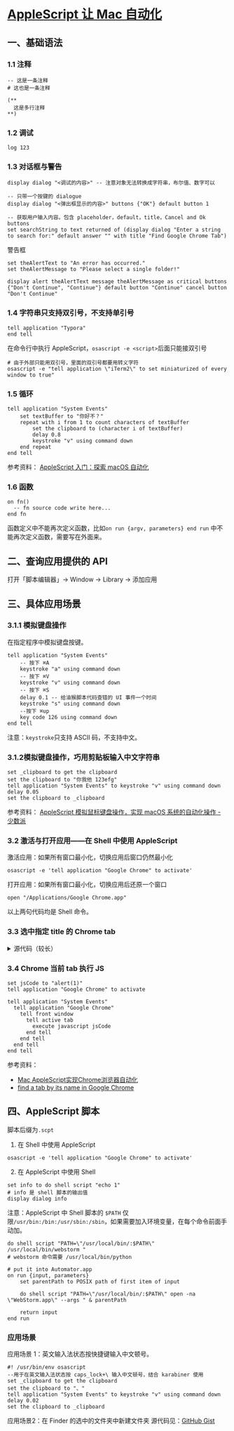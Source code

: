 # [AppleScript 让 Mac 自动化](https://github.com/yeshiqing/Blog/issues/13)

## 一、基础语法
### 1.1 注释
```AppleScript
-- 这是一条注释
# 这也是一条注释
  
(**
  这是多行注释
**)
```

### 1.2 调试
```AppleScript
log 123
```

### 1.3 对话框与警告
```AppleScript
display dialog "<调试的内容>" -- 注意对象无法转换成字符串，布尔值、数字可以

-- 只带一个按键的 dialogue
display dialog "<弹出框显示的内容>" buttons {"OK"} default button 1

-- 获取用户输入内容。包含 placeholder，default，title，Cancel and Ok buttons
set searchString to text returned of (display dialog "Enter a string to search for:" default answer "" with title "Find Google Chrome Tab")
```
警告框
```AppleScript
set theAlertText to "An error has occurred."
set theAlertMessage to "Please select a single folder!"

display alert theAlertText message theAlertMessage as critical buttons {"Don't Continue", "Continue"} default button "Continue" cancel button "Don't Continue"
```

### 1.4 字符串只支持双引号，不支持单引号
```AppleScript
tell application "Typora"
end tell
```
在命令行中执行 AppleScript，`osascript -e <script>`后面只能接双引号
```Shell
# 由于外部只能用双引号，里面的双引号都要用转义字符
osascript -e "tell application \"iTerm2\" to set miniaturized of every window to true"
```

### 1.5 循环
```AppleScript
tell application "System Events"
	set textBuffer to "你好不？"
	repeat with i from 1 to count characters of textBuffer
		set the clipboard to (character i of textBuffer)
		delay 0.8
		keystroke "v" using command down
	end repeat
end tell
```

参考资料：
[AppleScript 入门：探索 macOS 自动化](https://sspai.com/post/46912)

### 1.6 函数
```AppleScript
on fn()
  -- fn source code write here...
end fn
```
函数定义中不能再次定义函数，比如`on run {argv, parameters} end run` 中不能再次定义函数，需要写在外面来。

## 二、查询应用提供的 API
打开「脚本编辑器」→ Window → Library → 添加应用

## 三、具体应用场景
### 3.1.1 模拟键盘操作
在指定程序中模拟键盘按键。
```AppleScript
tell application "System Events"
    -- 按下 ⌘A
    keystroke "a" using command down
    -- 按下 ⌘V
    keystroke "v" using command down
    -- 按下 ⌘S
    delay 0.1 -- 给油猴脚本代码查错的 UI 事件一个时间
    keystroke "s" using command down
    --按下 ⌘up
    key code 126 using command down
end tell
```
注意：`keystroke`只支持 ASCII 码，不支持中文。

### 3.1.2模拟键盘操作，巧用剪贴板输入中文字符串
```AppleScript
set _clipboard to get the clipboard
set the clipboard to "你我他 123efg"
tell application "System Events" to keystroke "v" using command down
delay 0.05
set the clipboard to _clipboard
```

参考资料：
[AppleScript 模拟鼠标键盘操作，实现 macOS 系统的自动化操作 - 少数派](https://sspai.com/post/43758)

### 3.2 激活与打开应用——在 Shell 中使用 AppleScript
激活应用：如果所有窗口最小化，切换应用后窗口仍然最小化
```Shell
osascript -e 'tell application "Google Chrome" to activate'
```
打开应用：如果所有窗口最小化，切换应用后还原一个窗口
```Shell
open "/Applications/Google Chrome.app"
```
以上两句代码均是 Shell 命令。

### 3.3 选中指定 title 的 Chrome tab
<details><summary>源代码（较长）</summary>

```AppleScript
set tabTitle to "jirengu video hotkeys"

tell application "Google Chrome"
	set win_List to every window
	set win_MatchList to {}
	set tab_MatchList to {}
	set tab_NameMatchList to {}
	repeat with win in win_List
		set tab_list to every tab of win
		repeat with t in tab_list
			if tabTitle is in (title of t as string) then
				set end of win_MatchList to win
				set end of tab_MatchList to t
				set end of tab_NameMatchList to (id of win as string) & ".  " & (title of t as string)
			end if
		end repeat
	end repeat
	if (count of tab_MatchList) is equal to 1 then
		set w to item 1 of win_MatchList
		set index of w to 1
		my setActiveTabIndex(t, tabTitle)
	else if (count of tab_MatchList) is equal to 0 then
		display dialog "No match was found!" buttons {"OK"} default button 1
	else
		set which_Tab to choose from list of tab_NameMatchList with prompt "The following Tabs matched, please select one:"
		if which_Tab is not equal to false then
			set oldDelims to (get AppleScript's text item delimiters)
			set AppleScript's text item delimiters to "."
			set tmp to text items of (which_Tab as string)
			set w to (item 1 of tmp) as integer
			set AppleScript's text item delimiters to oldDelims
			set index of window id w to 1
			my setActiveTabIndex(t, tabTitle)
		end if
	end if
end tell

on setActiveTabIndex(t, tabTitle)
	tell application "Google Chrome"
		set i to 0
		repeat with t in tabs of front window
			set i to i + 1
			if title of t contains tabTitle then
				set active tab index of front window to i
				return
			end if
		end repeat
	end tell
end setActiveTabIndex
```
</details>


### 3.4 Chrome 当前 tab 执行 JS
```AppleScript
set jsCode to "alert(1)"
tell application "Google Chrome" to activate

tell application "System Events"
  tell application "Google Chrome"
    tell front window
      tell active tab
        execute javascript jsCode
      end tell
    end tell
  end tell
end tell
```

参考资料：
- [Mac AppleScript实现Chrome浏览器自动化](https://blog.csdn.net/Mr17Liu/article/details/116488957)
- [find a tab by its name in Google Chrome](https://apple.stackexchange.com/questions/273970/applescript-to-find-a-tab-by-its-name-in-google-chrome)

##  四、AppleScript 脚本
脚本后缀为`.scpt`

1) 在 Shell 中使用 AppleScript
```Shell
osascript -e 'tell application "Google Chrome" to activate'
```

2) 在 AppleScript 中使用 Shell 
```AppleScript
set info to do shell script "echo 1"
# info 是 shell 脚本的输出值
display dialog info
```
注意：AppleScript 中 Shell 脚本的 `$PATH` 仅限`/usr/bin:/bin:/usr/sbin:/sbin`，如果需要加入环境变量，在每个命令前面手动加。
```AppleScript
do shell script "PATH=\"/usr/local/bin/:$PATH\" /usr/local/bin/webstorm "
# webstorm 命令需要 /usr/local/bin/python
```
```AppleScript
# put it into Automator.app
on run {input, parameters}
	set parentPath to POSIX path of first item of input
	
	do shell script "PATH=\"/usr/local/bin/:$PATH\" open -na \"WebStorm.app\" --args " & parentPath
	
	return input
end run
```
### 应用场景

应用场景 1：英文输入法状态按快捷键输入中文顿号。
```AppleScript
#! /usr/bin/env osascript
--用于在英文输入法状态按 caps_lock+\ 输入中文顿号，结合 karabiner 使用
set _clipboard to get the clipboard
set the clipboard to "、"
tell application "System Events" to keystroke "v" using command down
delay 0.02
set the clipboard to _clipboard
```

应用场景2：在 Finder 的选中的文件夹中新建文件夹
源代码见：[GitHub Gist](https://gist.github.com/yeshiqing/f1709d3309722ff4e3f1feba6eeed669)